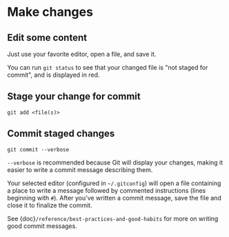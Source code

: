 # Make changes

## Edit some content

Just use your favorite editor, open a file, and save it.

You can run `git status` to see that your changed file is "not staged for commit", and
is displayed in red.


## Stage your change for commit

```
git add <file(s)>
```


## Commit staged changes

```
git commit --verbose
```

`--verbose` is recommended because Git will display your changes, making it easier to
write a commit message describing them.

Your selected editor (configured in `~/.gitconfig`) will open a file containing a place
to write a message followed by commented instructions (lines beginning with `#`). After
you've written a commit message, save the file and close it to finalize the commit.

See {doc}`/reference/best-practices-and-good-habits` for more on writing good
commit messages.
